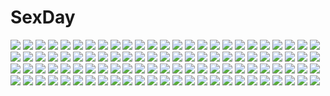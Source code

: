 # SexDay
![](https://konachan.com/image/857e64ea5f21fb04e84b84510ce0f1f6/Konachan.com%20-%20116191%202girls%20blonde_hair%20blush%20bubbles%20kirisame_marisa%20long_hair%20magic%20naka%20patchouli_knowledge%20purple_hair%20tears%20touhou.jpg)
![](https://konachan.com/image/8cd991031f1e756e07131145456840e4/Konachan.com%20-%20119452%20brown_hair%20guilty_crown%20long_hair%20male%20ouma_shu%20purple_hair%20short_hair%20yuzuriha_inori.jpg)
![](https://konachan.com/image/d4ac9fa92f50f3d7a6f77dfd6f3a34b4/Konachan.com%20-%2098952%20bikini%20blonde_hair%20charlotte_dunois%20clouds%20cum%20infinite_stratos%20nipples%20nozomi-y%20sex%20swimsuit%20tears.jpg)
![](https://konachan.com/image/9afe5ceffd4ce0750fe4829e42997b18/Konachan.com%20-%20182204%20anthropomorphism%20big.g%20fusou_%28kancolle%29%20kantai_collection%20shimakaze_%28kancolle%29%20tagme%20tenryuu_%28kancolle%29.jpg)
![](https://konachan.com/jpeg/0b80f74f1efa0710a945b29414e3b2ea/Konachan.com%20-%20204023%20aqua_eyes%20barefoot%20bikini%20blue_hair%20blush%20breasts%20cleavage%20evolution_of_magic_2%20fast-runner-2024%20long_hair%20minty%20ponytail%20swimsuit%20white.jpg)
![](https://konachan.com/image/0099ec8f59a62c82af2800157a6e3f4d/Konachan.com%20-%20121653%20black_hair%20brown_eyes%20gun%20idolmaster%20kikuchi_makoto%20shimoigusa%20short_hair%20weapon.jpg)
![](https://konachan.com/image/48e0cc220f8875a8a4f85d78abca595f/Konachan.com%20-%2023817%20sekirei%20tsukiumi.jpg)
![](https://konachan.com/image/628a3882c158b54a44b68c1a4fef6619/Konachan.com%20-%2096545%20all_male%20lockon_stratos%20male%20mecha%20mobile_suit_gundam%20mobile_suit_gundam_00.jpg)
![](https://konachan.com/image/c90693b42a7110e617648392aff4f3fa/Konachan.com%20-%20129498%20instrument%20original%20piano.jpg)
![](https://konachan.com/jpeg/1d8e3f1fbf97019086f639fd4a32d738/Konachan.com%20-%20261552%20anal%20animal%20ass%20breasts%20brown_eyes%20brown_hair%20cage%20cat%20drink%20food%20long_hair%20nekomimi_shinshi%20nipples%20nude%20pussy%20uncensored.jpg)
![](https://konachan.com/jpeg/662b9cb52b1bf023f85da0f8d6ce2f13/Konachan.com%20-%20259351%20aliasing%20bow%20elbow_gloves%20gloves%20goth-loli%20lolita_fashion%20long_hair%20mayu_%28vocaloid%29%20ninopal%20vocaloid%20white_hair%20yellow_eyes.jpg)
![](https://konachan.com/image/4394aa38d5b5b989b0ccbb8208046c99/Konachan.com%20-%2033596%20blonde_hair%20pia_carrot%20pia_carrot_go%20tagme.jpg)
![](https://konachan.com/jpeg/80f4d0955db13a5872b8a4b853507145/Konachan.com%20-%20268873%20anthropomorphism%20azur_lane%20bikini_top%20blush%20breast_hold%20breasts%20brown_eyes%20censored%20cum%20gray_hair%20lolicept%20long_hair%20paizuri%20penis%20wet.jpg)
![](https://konachan.com/jpeg/9a666090b834abd21e0c4b32aae0860f/Konachan.com%20-%20229964%20boots%20breasts%20choker%20cleavage%20dress%20gray_eyes%20gray_hair%20group%20kneehighs%20korwa%20loli%20long_hair%20navel%20short_hair%20shorts%20skirt%20thighhighs%20white%20wristwear.jpg)
![](https://konachan.com/jpeg/70565f8c2a6344ee1ed5e5aeadc74f63/Konachan.com%20-%20215744%20agordon%20chronicles_of_eden%20elbow_gloves%20gloves%20long_hair%20panties%20rain%20ribbons%20skirt%20socks%20tora_%28coe%29%20twintails%20underwear%20upskirt%20water.jpg)
![](https://konachan.com/jpeg/5f38ac29c13f1b7b08cc51ce798c1c46/Konachan.com%20-%20183888%20asuna_%2837706592%29%20ene_%28kagerou_project%29%20enomoto_takane%20kagerou_project.jpg)
![](https://konachan.com/image/83e7e8d2df57ed95a6cd0c814b7a74fd/Konachan.com%20-%20248525%202girls%20dress%20gloves%20gray_hair%20gunpuku_no_himegimi%20hat%20long_hair%20military%20pink_hair%20re%3Acreators%20ribbons%20song_ren%20sword%20uniform%20weapon.jpg)
![](https://konachan.com/image/37c8d4ba3de64589a0d50ae905bf2e73/Konachan.com%20-%20203546%20anthropomorphism%20kantai_collection%20miwa_shirow%20re-class_battleship.jpg)
![](https://konachan.com/jpeg/951974d2e0475bfd0d1ee17c5445e8df/Konachan.com%20-%20122363%20blue_eyes%20blue_hair%20chain%20dress%20hatsune_miku%20long_hair%20twintails%20tyouya%20vocaloid.jpg)
![](https://konachan.com/image/597c0d65c0d21a6d07f293990bf09a69/Konachan.com%20-%20159156%20breasts%20brown_hair%20dress%20flowers%20green_eyes%20leaves%20luo_tianyi%20madyy%20scarf%20vocaloid%20vocaloid_china%20water.jpg)
![](https://konachan.com/image/3d27a56b640f8445499e25a9b1892edf/Konachan.com%20-%20236497%20ass%20bed%20blush%20chloe_von_einzbern%20dark_skin%20fate_%28series%29%20loli%20long_hair%20shimeji_nameko%20thighhighs%20underwear%20white_hair%20yellow_eyes.jpg)
![](https://konachan.com/image/ea53d1226c3f03bc630c7db0d0dd2a6e/Konachan.com%20-%2025774%20animal%20cat%20cc%20chibi%20code_geass%20food%20pizza%20signed%20vector%20watermark.jpeg)
![](https://konachan.com/jpeg/c63e255d3958d4e3355390981bd0bc06/Konachan.com%20-%20212654%20barefoot%20book%20cropped%20crown%20game_console%20kirayoci%20loli%20no_game_no_life%20orange_eyes%20school_uniform%20thighhighs%20waifu2x%20white_hair.jpg)
![](https://konachan.com/image/9a7f41d10eeb78a096b998be778a96fa/Konachan.com%20-%209642%20food%20okama%20white%20yellow_eyes.jpg)
![](https://konachan.com/jpeg/47428bbef0b963dc9ce1551a68358bef/Konachan.com%20-%20295563%20blonde_hair%20breasts%20glasses%20headphones%20long_hair%20navel%20nipples%20okumura_haru%20orange_hair%20persona%20persona_5%20red%20short_hair%20twintails%20watermark.jpg)
![](https://konachan.com/jpeg/0148fa708222d720afd5a92c213a839a/Konachan.com%20-%2067867%20aoki_kou%20bakuman%20headphones%20mashiro_moritaka%20niizuma_eiji%20takagi_akito.jpg)
![](https://konachan.com/jpeg/a8009ad80516a8130d900649ebe7fec7/Konachan.com%20-%20269578%20animal%20bird%20blonde_hair%20building%20gun%20hoodie%20kneehighs%20meso-meso%20original%20reflection%20school_uniform%20shade%20short_hair%20stairs%20weapon.jpg)
![](https://konachan.com/image/d6a636292c6db962bc64a3af99b9df74/Konachan.com%20-%20103328%202girls%20beach%20bikini%20breast_grab%20erect_nipples%20megami%20ootori_naru%20oretachi_ni_tsubasa_wa_nai%20scan%20swimsuit%20tamaizumi_hiyoko%20yamashita_toshinari.jpg)
![](https://konachan.com/jpeg/bc4da435fb8078742c325ee8915b7d3f/Konachan.com%20-%20260463%20animal_ears%20apple%20catgirl%20elbow_gloves%20fate_%28series%29%20food%20fruit%20gloves%20green_eyes%20green_hair%20long_hair%20skirt%20tagme_%28artist%29%20tail%20thighhighs%20tree.jpg)
![](https://konachan.com/jpeg/e077f4e3c650dabca9634b4f5a885963/Konachan.com%20-%20295526%20blush%20breasts%20closers%20garter%20long_hair%20maett%20mirae_%28closers%29%20navel%20pink_eyes%20shorts%20signed%20white_hair.jpg)
![](https://konachan.com/jpeg/13c3e9f78f50faf18b70cbe87df54121/Konachan.com%20-%20212689%202girls%20brown_hair%20green_eyes%20green_hair%20hat%20long_hair%20purple_eyes%20shallistera%20shallotte_elminus%20sweetroad%20wink.jpg)
![](https://konachan.com/jpeg/97659fcc31f31f5e634a247101854673/Konachan.com%20-%20112366%20baseball%20clouds%20hatsune_miku%20long_hair%20sport%20uniform%20vocaloid%20wokada.jpg)
![](https://konachan.com/image/3cc911c990af001cedcdfee89d1b55bb/Konachan.com%20-%2048260%20akiyama_mio%20k-on%21%20white.jpg)
![](https://konachan.com/jpeg/62729ebf137bf428beef7db0bd38083b/Konachan.com%20-%20187734%20blue_eyes%20brown_hair%20erondo%20game_cg%20honjou_masato%20japanese_clothes%20koinaka%20long_hair%20miko%20nonohara_mio%20petals.jpg)
![](https://konachan.com/image/54de0b020d076d101a4b032549b73973/Konachan.com%20-%20124954%20game_cg%20hisagihara_ui%20suzukaze_no_melt%20tenmaso%20whirlpool.jpg)
![](https://konachan.com/image/049ee99d121202c172ef373e3e04ab2a/Konachan.com%20-%2012915%20tagme.jpg)
![](https://konachan.com/jpeg/f1091239e7e45d5196f7a0c5bb7708bc/Konachan.com%20-%20239140%20blush%20bow%20lilia_chocolanne%20long_hair%20original%20pink_hair%20purple_eyes%20school_uniform%20skirt%20suzune_rena%20thighhighs.jpg)
![](https://konachan.com/image/b012b4d8dfc6f729e3eff14f913dfbe0/Konachan.com%20-%2093541%20jpeg_artifacts%20tagme.jpg)
![](https://konachan.com/image/31bf3019d98eadb671bc61c03ed0d32a/Konachan.com%20-%20196613%20blonde_hair%20blue%20boots%20headphones%20nomiya_%28no_38%29%20original%20reflection%20scarf%20short_hair%20stars.jpg)
![](https://konachan.com/image/8a65d3fdfb8e720b564475bdb2a2e248/Konachan.com%20-%2039214%20blue%20nagato_yuki%20suzumiya_haruhi_no_yuutsu.jpg)
![](https://konachan.com/image/177eb432ad8f355156a72face27b0ff1/Konachan.com%20-%20145219%20ericsakura%20jpeg_artifacts%20mechagirl%20tagme%20zoom_layer.jpg)
![](https://konachan.com/jpeg/2118b5b4edb0a0140a23801459965a52/Konachan.com%20-%20220765%20animal%20animal_ears%20blonde_hair%20blue_eyes%20bow%20bunnygirl%20doro-chan%20hat%20kneehighs%20long_hair%20rabbit%20ribbons%20rukako%20school_uniform%20twintails%20weapon.jpg)
![](https://konachan.com/image/21232974b0d7c40ce70131f8302c079f/Konachan.com%20-%2026719%20air%20kamio_misuzu.jpg)
![](https://konachan.com/jpeg/f289e06a81d12b2f579e5d1106da7746/Konachan.com%20-%20111867%20animal_ears%20ass%20blush%20breasts%20inubashiri_momiji%20nipples%20nude%20pink_eyes%20tail%20tera_zip%20touhou%20white_hair%20wolfgirl.jpg)
![](https://konachan.com/jpeg/958b65455eec18a6474caae84aa2f1f0/Konachan.com%20-%20286031%20anthropomorphism%20ass%20barefoot%20bath%20blue_hair%20blush%20breasts%20building%20city%20cleavage%20lighthouse%20long_hair%20moon%20night%20nude%20pallad%20purple_eyes%20sky%20water.jpg)
![](https://konachan.com/image/372ea4e47b70fac2d777445349183bbd/Konachan.com%20-%20172029%20armor%20black_hair%20blue_eyes%20kilart%20long_hair%20original%20sword%20weapon%20white.jpg)
![](https://konachan.com/jpeg/7e796dd54402ab61dff388c0b1824570/Konachan.com%20-%20173022%20animal_ears%20blonde_hair%20blood%20blush%20breasts%20cum%20foxgirl%20game_cg%20karin_amagi%20long_hair%20moonstone%20nipples%20open_shirt%20red_eyes%20sex%20thighhighs.jpg)
![](https://konachan.com/image/37a96b6829f80537c3f85e10d6f683e7/Konachan.com%20-%20219915%20blonde_hair%20blue_eyes%20breasts%20cleavage%20keepout%20necklace%20original.jpg)
![](https://konachan.com/jpeg/4d082a3551eb8a2e7b434ec3bb7eb036/Konachan.com%20-%20257972%20animal_ears%20blonde_hair%20blush%20dress%20fire%20flowers%20foxgirl%20long_hair%20magic%20maid%20multiple_tails%20pink_eyes%20playjoe2005%20sennen_sensou_aigis%20signed%20tail.jpg)
![](https://konachan.com/image/287d0c9c4ab74cb4ec00eda4ded4edfb/Konachan.com%20-%20218164%202girls%20aircraft%20animal%20bat%20boots%20braids%20breasts%20cape%20clouds%20fang%20garter%20gloves%20horns%20long_hair%20pink_hair%20red_eyes%20skirt%20sky%20vampire%20vampy%20wings.jpg)
![](https://konachan.com/jpeg/ba79245395ff1e4db5ab17064fa31671/Konachan.com%20-%2024816%20kore_ga_watashi_no_goshujin-sama%20kurauchi_anna%20maid%20sawatari_izumi%20sawatari_mitsuki.jpg)
![](https://konachan.com/image/d8562d448e5bb2e9fc548166e4643a87/Konachan.com%20-%20133995%20brown_eyes%20brown_hair%20chitanda_eru%20fukube_satoshi%20group%20hyouka%20ibara_mayaka%20long_hair%20loundraw%20male%20oreki_houtarou%20purple_eyes%20short_hair%20signed.jpg)
![](https://konachan.com/image/a1210a13afe6834880c9b90e8edb3bb8/Konachan.com%20-%20202883%20animal%20ass%20bed%20bra%20erect_nipples%20eushully%20kami_no_rhapsody%20long_hair%20mistoria%20panties%20thighhighs%20underwear%20yakuri.jpg)
![](https://konachan.com/image/b3db9d79da83b25eb2a816a6ebd61ed0/Konachan.com%20-%20249696%20elbow_gloves%20gloves%20gray_hair%20gunpuku_no_himegimi%20hat%20lococo%3Ap%20long_hair%20military%20re%3Acreators%20red_eyes%20ribbons%20sword%20uniform%20weapon.jpg)
![](https://konachan.com/image/f6c33e14c722aaff94cf6fd7ef114eeb/Konachan.com%20-%2065184%20hatsune_miku%20magnet_%28vocaloid%29%20megurine_luka%20meimone%20twintails%20vocaloid.jpg)
![](https://konachan.com/image/223e22b1eee94c61d37fc32866af3860/Konachan.com%20-%2012603%202girls%20blue_eyes%20da_capo%20da_capo_ii%20glasses%20nopan%20sawai_maya%20signed%20tateha%20thighhighs%20underwear%20yellow_eyes%20yukimura_anzu%20yuri.jpg)
![](https://konachan.com/image/7ce8dfbac3a28f76904f7aad3575a7e3/Konachan.com%20-%20278406%20aqua_eyes%20azur_lane%20braids%20breasts%20cleavage%20dress%20drink%20feathers%20garter_belt%20gloves%20long_hair%20mamizu%20necklace%20stockings%20thighhighs%20white%20white_hair.jpg)
![](https://konachan.com/image/e7f986c78e009fcc9de865ab540e1815/Konachan.com%20-%20108637%202girls%20barefoot%20bed%20blonde_hair%20blue_eyes%20eila_ilmatar_juutilainen%20green_eyes%20ixi%20long_hair%20sanya_v_litvyak%20strike_witches%20white_hair.jpg)
![](https://konachan.com/jpeg/7bbb5cc7f6ce1ff1d5b5dba6064a965d/Konachan.com%20-%20202812%202girls%20actinoid%20book%20demon%20dress%20fang%20hat%20kneehighs%20koakuma%20long_hair%20orange_hair%20patchouli_knowledge%20purple_hair%20red_hair%20touhou%20wings.jpg)
![](https://konachan.com/jpeg/42b503deb1267ecce944cf426dcbcd5b/Konachan.com%20-%20277658%20blush%20bra%20breasts%20brown_hair%20catgirl%20censored%20fingering%20kneehighs%20long_hair%20open_shirt%20orange_eyes%20original%20panties%20pussy%20tail%20tie%20underwear%20wink.jpg)
![](https://konachan.com/jpeg/3ef48c45dbb35ef2f212270192eea5fd/Konachan.com%20-%20307055%20blonde_hair%20blue_eyes%20breasts%20choker%20cleavage%20close%20headband%20long_hair%20parody%20sailor_moon%20school_uniform%20signed%20sketch%20tsukino_usagi%20twintails.jpg)
![](https://konachan.com/jpeg/b4d8e3529632761cf894af3c5ab2c17c/Konachan.com%20-%20211514%20anthropomorphism%20ass%20blush%20brown_eyes%20brown_hair%20candy%20d-style_wed%20game_console%20kantai_collection%20lollipop%20sendai_%28kancolle%29%20shorts%20wink.jpg)
![](https://konachan.com/image/1018e49807e709af2180d175e51e3260/Konachan.com%20-%20125233%202girls%20blonde_hair%20blush%20brown_hair%20hakurei_reimu%20hat%20kirisame_marisa%20long_hair%20miko%20shoujo_ai%20touhou%20witch%20yellow_eyes%20yume_shokunin.jpg)
![](https://konachan.com/image/6aef9a2be4e9075da8f6f55e29389114/Konachan.com%20-%20191722%20bloomers%20book%20green_eyes%20green_hair%20hat%20kneehighs%20komeiji_koishi%20navel%20paper%20petals%20short_hair%20sindre%20skirt%20touhou.jpg)
![](https://konachan.com/jpeg/f418d9a4b8bd66c61440c11cc7a35ee0/Konachan.com%20-%20153109%20aqua_eyes%20aqua_hair%20ladic%20nopan%20original%20school_uniform%20skirt%20thighhighs.jpg)
![](https://konachan.com/image/3cd6221a1e6711c2f377c49320aec61c/Konachan.com%20-%2089495%20animal_ears%20chainsaw%20poco%20weapon.jpg)
![](https://konachan.com/image/12bdaadd2dfe5f072fce7b52c2e1ddca/Konachan.com%20-%20209344%20autumn%20building%20eva-02%20japanese_clothes%20kimono%20long_hair%20mecha%20neon_genesis_evangelion%20scenic%20soryu_asuka_langley%20tree%20umbrella%20virus76.jpg)
![](https://konachan.com/image/722a4c8e55251a3f50e7e0cb611521a8/Konachan.com%20-%20103491%20kaname_madoka%20mahou_shoujo_madoka_magica%20pink_hair%20ultimate_madoka%20wings.jpg)
![](https://konachan.com/image/446ff6bc36d5126927538358599c1b6f/Konachan.com%20-%2019618%20hat%20hikari%20kono_minikuku_mo_utsukushii_sekai.jpg)
![](https://konachan.com/image/3a9f09814b01e99e4a91e736d65689e0/Konachan.com%20-%20115174%20ibara_kasen%20jpeg_artifacts%20touhou.jpg)
![](https://konachan.com/image/bdde0e8de7fc3fc56ded477ffc75d614/Konachan.com%20-%20171765%20boots%20bow%20chikashige%20dress%20elbow_gloves%20gloves%20headdress%20long_hair%20mayu_%28vocaloid%29%20teddy_bear%20vocaloid%20weapon%20white_hair%20yellow_eyes.jpg)
![](https://konachan.com/image/6f195dd50b7a8eb49278c60aeea2859f/Konachan.com%20-%20276428%20aqua_hair%20barefoot%20blush%20bodysuit%20braids%20breasts%20navel%20nipples%20nude%20original%20pussy%20short_hair%20signed%20stockings%20thighhighs%20uncensored%20yellow_eyes.jpg)
![](https://konachan.com/image/d014193756b791c5227aa0dcb65ede6a/Konachan.com%20-%20271691%20animal%20bicolored_eyes%20bird%20boots%20building%20chihuri405%20drink%20grass%20hat%20long_hair%20night%20original%20pantyhose%20park%20reflection%20water.jpg)
![](https://konachan.com/jpeg/b54444d4ce9b7d8683ceeb6d0eff54b6/Konachan.com%20-%2057839%20close%20fullmetal_alchemist%20lust%20transparent.jpg)
![](https://konachan.com/image/dbf168baf8e7362a9e3295137b571022/Konachan.com%20-%20120970%20animal%20bird%20blue_eyes%20boots%20clouds%20hao_%28patinnko%29%20ia%20long_hair%20skirt%20vocaloid.jpg)
![](https://konachan.com/image/58940c62272a5f85ddc01500d598fdfe/Konachan.com%20-%2016934%20kousaka_tamaki%20to_heart%20to_heart_2.jpg)
![](https://konachan.com/image/de87f4963a46a044efaac731295f03cf/Konachan.com%20-%20221940%20black_hair%20foo_midori%20group%20nude%20original%20watermark%20wet%20white_hair.jpg)
![](https://konachan.com/jpeg/caaf089b7692c1a7eb6318db54f3f3a4/Konachan.com%20-%20193716%20animal%20blonde_hair%20braids%20cat%20fan%20gloves%20goggles%20kagamine_len%20kagamine_rin%20male%20miwasiba%20navel%20short_hair%20vocaloid.jpg)
![](https://konachan.com/jpeg/73c71fa76ca5ba8de0ce8f3f3f256cdd/Konachan.com%20-%20276604%20akae_neo%20aqua_eyes%20armor%20blonde_hair%20breasts%20chain%20elbow_gloves%20fate_%28series%29%20feathers%20gloves%20headdress%20long_hair%20sword%20thighhighs%20weapon.jpg)
![](https://konachan.com/image/1ede52c30ffc14e0b73ad997759f54e1/Konachan.com%20-%20174373%20bou_nin%20long_hair%20original.jpg)
![](https://konachan.com/image/204a6886013b6352e8f8291b6a079783/Konachan.com%20-%20105026%20long_hair%20siranagi%20sword%20tagme%20weapon.jpg)
![](https://konachan.com/image/37fdaf014d3639285cac8f48325cfca0/Konachan.com%20-%20126210%202girls%20bed%20black_hair%20breasts%20cleavage%20louise_fran%C3%A7oise_le_blanc_de_la_valli%C3%A8re%20nyantype%20panties%20pink_hair%20scan%20siesta%20underwear%20zero_no_tsukaima.jpg)
![](https://konachan.com/image/c77dcbdb08e05e5721ec7120827a46de/Konachan.com%20-%2042663%20gaingauge%20redjuice.jpg)
![](https://konachan.com/jpeg/b7972843ad2656ea2b321b315ffc2ff9/Konachan.com%20-%2083843%20animal_ears%20breasts%20kakesu%20lynette_bishop%20nipples%20panties%20strike_witches%20underwear.jpg)
![](https://konachan.com/jpeg/bd2f372f15fcfc0defbae47911ae1313/Konachan.com%20-%20233515%20blonde_hair%20flowers%20nyanfood%20tree%20yellow_eyes.jpg)
![](https://konachan.com/image/01fe08112371e4af8f814b0e1599ccaa/Konachan.com%20-%20127054%20chibi%20headphones%20megurine_luka%20neko_sakana%20vocaloid.jpg)
![](https://konachan.com/image/9f69c3317bdc130913a024afa9e930cb/Konachan.com%20-%20202278%20anthropomorphism%20black_hair%20fire%20horns%20kantai_collection%20kneehighs%20long_hair%20moon%20night%20orange_eyes%20torn_clothes%20underboob%20weapon%20ytoy.jpg)
![](https://konachan.com/image/65bedfe919ce310b8485f2481aeecec2/Konachan.com%20-%20138096%20heart%20jpeg_artifacts%20komeiji_satori%20nigou_%28aozoragarou%29%20pink_eyes%20pink_hair%20ribbons%20short_hair%20tagme%20touhou%20water.jpg)
![](https://konachan.com/jpeg/b6a1d16dd2240a723a18b7614f08ecd9/Konachan.com%20-%20151561%20blue_eyes%20blush%20game_cg%20grass%20justy_x_nasty%20kuroki_kirie%20leaves%20mikagami_mamizu%20moon%20navel%20night%20red_hair%20short_hair%20shorts%20sky%20stars%20tree%20whirlpool.jpg)
![](https://konachan.com/jpeg/477eea03365c90a17e3e45f78ab06e36/Konachan.com%20-%20271129%20armor%20breasts%20cape%20dress%20garter_belt%20granblue_fantasy%20hat%20magic%20morax_%28granblue_fantasy%29%20n9%2B%20pink_eyes%20signed%20witch%20witch_hat.jpg)
![](https://konachan.com/jpeg/cd7eb47e8d41a28f5ab766e7aa280486/Konachan.com%20-%20202445%20ass%20bow%20brown_eyes%20brown_hair%20close%20fang%20long_hair%20nagao_%28cat610%29%20original%20panties%20school_uniform%20striped_panties%20twintails%20underwear%20white.jpg)
![](https://konachan.com/image/6656dc42529343fe0a7012dd84756e42/Konachan.com%20-%20247620%20aqua_eyes%20ass%20cameltoe%20clouds%20hat%20maeve_%28paladins%29%20paladins%20pink_hair%20short_hair%20sky%20swimsuit%20tan_lines%20vocox%20water%20watermark.jpg)
![](https://konachan.com/jpeg/2ec5e5cdabb4015bed24d2ab08977e1c/Konachan.com%20-%20280663%20anus%20ass%20censored%20game_cg%20gray_hair%20hinata_momo%20hyakka_kanade%20nopan%20penis%20pussy%20school_uniform%20sex%20short_hair%20silkys_plus.jpg)
![](https://konachan.com/image/cc5317c67556a07a60e9af7e63330daa/Konachan.com%20-%20215254%20bow_%28weapon%29%20choker%20cropped%20kaname_madoka%20mahou_shoujo_madoka_magica%20novcel%20pink_eyes%20red_hair%20stars%20twintails%20weapon.jpg)
![](https://konachan.com/image/3386079f54aa60427d8201dd50d3abd5/Konachan.com%20-%2095758%20calendar%20food%20group%20hasegawa_misa%20kamine_ayaka%20kino_hitoshi%20kitagawa_sora%20naruse_mamoru%20pantyhose%20pia_carrot%20pia_carrot_4%20takigawa_yuna%20waitress.jpg)
![](https://konachan.com/jpeg/4356cd04b97af9bd2ecdb47fa58f9c84/Konachan.com%20-%20255691%20brown_eyes%20brown_hair%20gloves%20gun%20hat%20long_hair%20mask%20military%20neko_%28yanshoujie%29%20original%20short_hair%20skirt%20thighhighs%20uniform%20weapon.jpg)
![](https://konachan.com/jpeg/7e241eb07889b7827675f793dc16bb9e/Konachan.com%20-%2053126%20book%20bow%20chiruku%20dress%20hat%20long_hair%20mage%20magic%20patchouli_knowledge%20purple_eyes%20purple_hair%20touhou.jpg)
![](https://konachan.com/jpeg/03317771d70fb574353f6796839f94a6/Konachan.com%20-%20277474%202girls%20blonde_hair%20blood%20drink%20erie%20kimono%20loli%20long_hair%20ponytail%20purple_eyes%20red_eyes%20short_hair%20vampire%20white_hair%20wink%20yajou_hirarin.jpg)
![](https://konachan.com/image/1a683dba65bc2f2a2968a4f80e1465ec/Konachan.com%20-%2019089%20all_male%20male%20naruto%20uchiha_sasuke.jpg)
![](https://konachan.com/jpeg/52ccdafc2116586ab99b28880b28f33f/Konachan.com%20-%20248746%20asirpa%20bicolored_eyes%20blue_hair%20brown_hair%20golden_kamuy%20gun%20hat%20long_hair%20male%20orange_eyes%20petals%20scar%20scarf%20short_hair%20signed%20sugimoto_saichi%20weapon.jpg)

